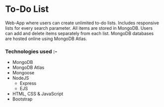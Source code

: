 # To-Do List

Web-App where users can create unlimited to-do lists. Includes responsive lists for every search parameter. All items are stored in MongoDB. Users can add and delete items separately from each list. MongoDB databases are hosted online using MongoDB Atlas.

### Technologies used :-

- MongoDB
- MongoDB Atlas
- Mongoose
- NodeJS
	- Express
	- EJS
- HTML, CSS & JavaScript
- Bootstrap